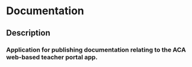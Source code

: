 # Documentation
## Description
### Application for publishing documentation relating to the ACA web-based teacher portal app.


